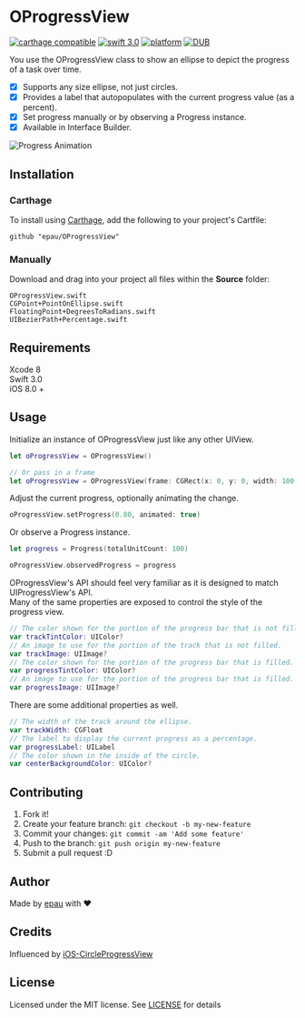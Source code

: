 # OProgressView

[![carthage compatible](https://img.shields.io/badge/Carthage-compatible-4BC51D.svg?style=flat)](https://github.com/Carthage/Carthage)
[![swift 3.0](https://img.shields.io/badge/Swift-3.0-orange.svg?style=flat)](https://developer.apple.com/swift/)
[![platform](https://img.shields.io/badge/platform-iOS-lightgrey.svg?style=flat)](https://github.com/epau/OProgressView)
[![DUB](https://img.shields.io/dub/l/vibe-d.svg)](https://github.com/epau/OProgressView)

You use the OProgressView class to show an ellipse to depict the progress of a task over time.

- [x] Supports any size ellipse, not just circles.
- [x] Provides a label that autopopulates with the current progress value (as a percent).
- [x] Set progress manually or by observing a Progress instance.
- [x] Available in Interface Builder.

![Progress Animation](http://i.giphy.com/UztBbbFqMkRKE.gif)

## Installation

### Carthage
To install using [Carthage](), add the following to your project's Cartfile:
```
github "epau/OProgressView"
```

### Manually
Download and drag into your project all files within the **Source** folder:
```
OProgressView.swift
CGPoint+PointOnEllipse.swift
FloatingPoint+DegreesToRadians.swift
UIBezierPath+Percentage.swift
```

## Requirements

Xcode 8  
Swift 3.0  
iOS 8.0 +

## Usage
Initialize an instance of OProgressView just like any other UIView.
```swift
let oProgressView = OProgressView()

// Or pass in a frame
let oProgressView = OProgressView(frame: CGRect(x: 0, y: 0, width: 100, height: 100))

```

Adjust the current progress, optionally animating the change.
```swift
oProgressView.setProgress(0.80, animated: true)
```

Or observe a Progress instance.
```swift
let progress = Progress(totalUnitCount: 100)

oProgressView.observedProgress = progress
```

OProgressView's API should feel very familiar as it is designed to match UIProgressView's API.  
Many of the same properties are exposed to control the style of the progress view.
```swift
// The color shown for the portion of the progress bar that is not filled.
var trackTintColor: UIColor?
// An image to use for the portion of the track that is not filled.
var trackImage: UIImage?
// The color shown for the portion of the progress bar that is filled.
var progressTintColor: UIColor?
// An image to use for the portion of the progress bar that is filled.
var progressImage: UIImage?
```

There are some additional properties as well.
```swift
// The width of the track around the ellipse.
var trackWidth: CGFloat
// The label to display the current progress as a percentage.
var progressLabel: UILabel
// The color shown in the inside of the circle.
var centerBackgroundColor: UIColor?
```

## Contributing
1. Fork it!
2. Create your feature branch: `git checkout -b my-new-feature`
3. Commit your changes: `git commit -am 'Add some feature'`
4. Push to the branch: `git push origin my-new-feature`
5. Submit a pull request :D

## Author
Made by [epau](https://github.com/epau) with ❤️

## Credits
Influenced by [iOS-CircleProgressView](https://github.com/CardinalNow/iOS-CircleProgressView)

## License

Licensed under the MIT license. See [LICENSE](https://github.com/epau/OProgressView/blob/master/LICENSE) for details
